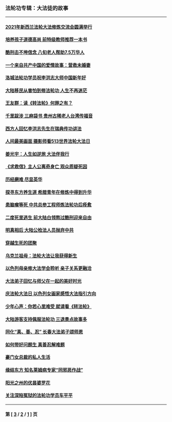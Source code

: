 ### 法轮功专辑：大法徒的故事
---
#### [2021年新西兰法轮大法修炼交流会圆满举行](../../pages/nf1147481/n13033149.md?07020430) 
#### [培养孩子道德高尚 前特级教师推荐一本书](../../pages/nf1147481/n12938640.md?07020430) 
#### [酷刑击不垮信念 八旬老人帮助7.5万华人](../../pages/nf1147481/n12880712.md?07020430) 
#### [一个来自共产中国的爱情故事：营救未婚妻](../../pages/nf1147481/n12778386.md?07020430) 
#### [洛城法轮功学员祝李洪志大师中国新年好](../../pages/nf1147481/n12724685.md?07020430) 
#### [大陆移民从害怕到修法轮功 人生不再迷茫](../../pages/nf1147481/n12414325.md?07020430) 
#### [王友群：读《转法轮》何罪之有？](../../pages/nf1147481/n12408647.md?07020430) 
#### [千里跋涉 三麻袋书 贵州古稀老人台湾传福音](../../pages/nf1147481/n12198750.md?07020430) 
#### [西方人回忆李洪志先生在瑞典传功讲法](../../pages/nf1147481/n12099607.md?07020430) 
#### [人间最美画面 摄影师看513世界法轮大法日](../../pages/nf1147481/n12094118.md?07020430) 
#### [姜光宇：人生如逆旅 大法伴我行](../../pages/nf1147481/n12088664.md?07020430) 
#### [《求救信》主人公离奇身亡 观众质疑死因](../../pages/nf1147481/n11845215.md?07020430) 
#### [历经磨难 尽显英华](../../pages/nf1147481/n11723297.md?07020430) 
#### [探寻东方养生道 希腊青年在修炼中得到升华](../../pages/nf1147481/n11494502.md?07020430) 
#### [患脑瘤等死 中共总参工程师炼法轮功后痊愈](../../pages/nf1147481/n11466682.md?07020430) 
#### [二度死里逃生 前大陆白领熬过酷刑迎来自由](../../pages/nf1147481/n11368594.md?07020430) 
#### [明真相后 大陆公检法人员抛弃中共](../../pages/nf1147481/n11358618.md?07020430) 
#### [穿越生死的团聚](../../pages/nf1147481/n11258922.md?07020430) 
#### [乌克兰祖母：法轮大法让我获得新生](../../pages/nf1147481/n11269457.md?07020430) 
#### [以色列母亲修大法学会聆听 亲子关系更融洽](../../pages/nf1147481/n11268195.md?07020430) 
#### [大法弟子回忆与师父在一起的美好时光](../../pages/nf1147481/n11267759.md?07020430) 
#### [庆法轮大法日 以色列女画家感悟大法指引方向](../../pages/nf1147481/n11267735.md?07020430) 
#### [少年心声：你若心里难受 就请看《转法轮》](../../pages/nf1147481/n11267496.md?07020430) 
#### [大陆游客支持佩服法轮功 三退景点故事多](../../pages/nf1147481/n11267378.md?07020430) 
#### [同化“真、善、忍” 长春大法弟子颂师恩](../../pages/nf1147481/n11266497.md?07020430) 
#### [如何带好问题生 真善忍解难题](../../pages/nf1147481/n11243655.md?07020430) 
#### [豪门女总裁的私人生活](../../pages/nf1147481/n10127794.md?07020430) 
#### [缘结东方 知名莱姆病专家“同邪恶作战”](../../pages/nf1147481/n10682468.md?07020430) 
#### [阳光之州的优昙婆罗花](../../pages/nf1147481/n10546697.md?07020430) 
#### [关注深陷冤狱的法轮功学员车平平](../../pages/nf1147481/n10146883.md?07020430) 

---
#### 第 [ [3](./3.md?07020430) / [2](./2.md?07020430) / [1](./1.md?07020430) ] 页

